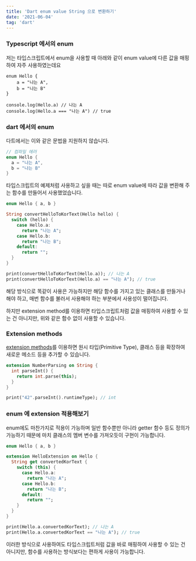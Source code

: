```yaml
---
title: 'Dart enum value String 으로 변환하기'
date: '2021-06-04'
tag: 'dart'
---
```


### Typescript 에서의 enum

저는 타입스크립트에서 enum을 사용할 때 아래와 같이
enum value에 다른 값을 매핑하여 자주 사용하였는데요

```tsx
enum Hello {
	a = "나는 A",
	b = "나는 B"
}
```

```tsx
console.log(Hello.a) // 나는 A
console.log(Hello.a === "나는 A") // true
```

### dart 에서의 enum

다트에서는 이와 같은 문법을 지원하지 않습니다.

```dart
// 컴파일 에러
enum Hello {
  a = "나는 A",
  b = "나는 B"
}
```

타입스크립트의 예제처럼 사용하고 싶을 때는 따로 enum value에 따라
값을 변환해 주는 함수를 만들어서 사용했었습니다.

```dart
enum Hello { a, b }

String convertHelloToKorText(Hello hello) {
  switch (hello) {
    case Hello.a:
      return "나는 A";
    case Hello.b:
      return "나는 B";
    default:
      return "";
  }
}
```

```dart
print(convertHelloToKorText(Hello.a)); // 나는 A
print(convertHelloToKorText(Hello.a) == "나는 A"); // true
```

해당 방식으로 똑같이 사용은 가능하지만 해당 함수를 가지고 있는 클래스를 만들거나 해야 하고,
매번 함수를 불러서 사용해야 하는 부분에서 사용성이 떨어집니다.

하지만 extension method를 이용하면 타입스크립트처럼 값을 매핑하여 사용할 수 있는 건 아니지만,
위와 같은 함수 없이 사용할 수 있습니다.

### Extension methods

[extension methods](https://dart.dev/guides/language/extension-methods)를 이용하면 원시 타입(Primitive Type), 클래스 등을 확장하여
새로운 메소드 등을 추가할 수 있습니다.

```dart
extension NumberParsing on String {
  int parseInt() {
    return int.parse(this);
  }
}
```

```dart
print("42".parseInt().runtimeType); // int
```

### enum 에 extension 적용해보기

enum에도 마찬가지로 적용이 가능하며 일반 함수뿐만 아니라 getter 함수 등도 정의가 가능하기 때문에
마치 클래스의 멤버 변수를 가져오듯이 구현이 가능합니다.

```dart
enum Hello { a, b }

extension HelloExtension on Hello {
  String get convertedKorText {
    switch (this) {
      case Hello.a:
        return "나는 A";
      case Hello.b:
        return "나는 B";
      default:
        return "";
    }
  }
}
```

```dart
print(Hello.a.convertedKorText); // 나는 A
print(Hello.a.convertedKorText == "나는 A"); // true
```

이러한 방식으로 사용하여도 타입스크립트처럼 값을 바로 매핑하여 사용할 수 있는 건 아니지만,
함수를 사용하는 방식보다는 편하게 사용이 가능합니다.
